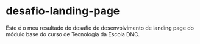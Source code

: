# desafio-landing-page
Este é o meu resultado do  desafio de desenvolvimento de landing page do módulo base do curso de Tecnologia da Escola DNC.

